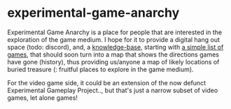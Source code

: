 # experimental-game-anarchy

Experimental Game Anarchy is a place for people that are interested in the exploration of the game medium. I hope for it to provide a digital hang out space (todo: discord), and, a [knowledge-base](https://github.com/Rahil627/experimental-game-anarchy/wiki), starting with [a simple list of games](https://github.com/Rahil627/experimental-game-anarchy/wiki/list), that should soon turn into a map that shows the directions games have gone (history), thus providing us/anyone a map of likely locations of buried treasure (: fruitful places to explore in the game medium).

For the video game side, it could be an extension of the now defunct Experimental Gameplay Project.., but that's just a narrow subset of video games, let alone games!
